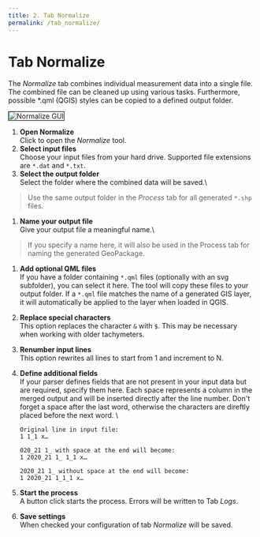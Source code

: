 ```yaml
---
title: 2. Tab Normalize
permalink: /tab_normalize/
---
```


# Tab Normalize

The _Normalize_ tab combines individual measurement data into a single file. The combined file can be cleaned up using various tasks. Furthermore, possible *.qml (QGIS) styles can be copied to a defined output folder. 

<img src="/assets/img/normalize.jpg" alt="Normalize GUI" style="border: 1px solid black" />

1. **Open Normalize**\
Click to open the _Normalize_ tool.
2. **Select input files**\
Choose your input files from your hard drive. Supported file extensions are `*.dat` and `*.txt`.
3. **Select the output folder**\
Select the folder where the combined data will be saved.\
> Use the same output folder in the _Process_ tab for all generated `*.shp` files.
1. **Name your output file**\
Give your output file a meaningful name.\
> If you specify a name here, it will also be used in the Process tab for naming the generated GeoPackage.
1. **Add optional QML files**\
If you have a folder containing `*.qml` files (optionally with an svg subfolder), you can select it here. The tool will copy these files to your output folder. If a `*.qml` file matches the name of a generated GIS layer, it will automatically be applied to the layer when loaded in QGIS.
1. **Replace special characters**\
This option replaces the character `&` with `$`. This may be necessary when working with older tachymeters.
1. **Renumber input lines**\
This option rewrites all lines to start from 1 and increment to N.
1. **Define additional fields**\
If your parser defines fields that are not present in your input data but are required, specify them here. Each space represents a column in the merged output and will be inserted directly after the line number. Don't forget a space after the last word, otherwise the characters are direftly placed before the next word.
\
    ```
    Original line in input file:
    1 1_1 x…

    020_21 1_ with space at the end will become:
    1 2020_21 1_ 1_1 x…

    2020_21 1_ without space at the end will become:
    1 2020_21 1_1_1 x…
    ```

1. **Start the process**\
A button click starts the process. Errors will be written to Tab _Logs_.
1. **Save settings**\
When checked your configuration of tab _Normalize_ will be saved.